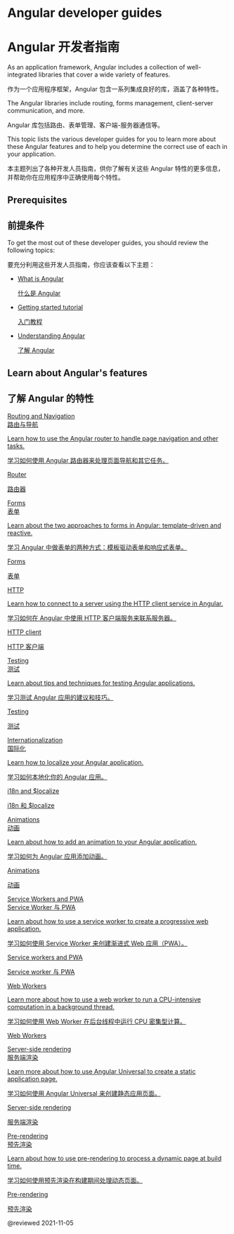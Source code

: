 # Angular developer guides

# Angular 开发者指南

As an application framework, Angular includes a collection of well-integrated libraries that cover a wide variety of features.

作为一个应用程序框架，Angular 包含一系列集成良好的库，涵盖了各种特性。

The Angular libraries include routing, forms management, client-server communication, and more.

Angular 库包括路由、表单管理、客户端-服务器通信等。

This topic lists the various developer guides for you to learn more about these Angular features and to help you determine the correct use of each in your application.

本主题列出了各种开发人员指南，供你了解有关这些 Angular 特性的更多信息，并帮助你在应用程序中正确使用每个特性。

## Prerequisites

## 前提条件

To get the most out of these developer guides, you should review the following topics:

要充分利用这些开发人员指南，你应该查看以下主题：

* [What is Angular][AioGuideWhatIsAngular]

  [什么是 Angular][AioGuideWhatIsAngular]

* [Getting started tutorial][AioStart]

  [入门教程][AioStart]

* [Understanding Angular][AioGuideUnderstandingAngularOverview]

  [了解 Angular][AioGuideUnderstandingAngularOverview]

## Learn about Angular's features

## 了解 Angular 的特性

<div class="card-container">
  <a href="guide/routing-overview" class="docs-card" title="Routing and navigation developer guide">
    <section>Routing and Navigation</section>
    <section>路由与导航</section>
    <p>Learn how to use the Angular router to handle page navigation and other tasks.</p>
    <p>学习如何使用 Angular 路由器来处理页面导航和其它任务。</p>
    <p class="card-footer">Router</p>
    <p class="card-footer">路由器</p>
  </a>
  <a href="guide/forms-overview" class="docs-card" title="Angular forms developer guide">
    <section>Forms</section>
    <section>表单</section>
    <p>Learn about the two approaches to forms in Angular: template-driven and reactive.</p>
    <p>学习 Angular 中做表单的两种方式：模板驱动表单和响应式表单。</p>
    <p class="card-footer">Forms</p>
    <p class="card-footer">表单</p>
  </a>
  <a href="guide/http" class="docs-card" title="Angular HTTP client developer guide">
    <section>HTTP</section>
    <p>Learn how to connect to a server using the HTTP client service in Angular.</p>
    <p>学习如何在 Angular 中使用 HTTP 客户端服务来联系服务器。</p>
    <p class="card-footer">HTTP client</p>
    <p class="card-footer">HTTP 客户端</p>
  </a>
  <a href="guide/testing" class="docs-card" title="Angular testing developer guide">
    <section>Testing</section>
    <section>测试</section>
    <p>Learn about tips and techniques for testing Angular applications.</p>
    <p>学习测试 Angular 应用的建议和技巧。</p>
    <p class="card-footer">Testing</p>
    <p class="card-footer">测试</p>
  </a>
  <a href="guide/i18n-overview" class="docs-card" title="Angular internationalization developer guide">
    <section>Internationalization</section>
    <section>国际化</section>
    <p>Learn how to localize your Angular application.</p>
    <p>学习如何本地化你的 Angular 应用。</p>
    <p class="card-footer">i18n and $localize</p>
    <p class="card-footer">i18n 和 $localize</p>
  </a>
  <a href="guide/animations" class="docs-card" title="Angular animations developer guide">
    <section>Animations</section>
    <section>动画</section>
    <p>Learn about how to add an animation to your Angular application.</p>
    <p>学习如何为 Angular 应用添加动画。</p>
    <p class="card-footer">Animations</p>
    <p class="card-footer">动画</p>
  </a>
  <a href="guide/service-worker-intro" class="docs-card" title="Angular service worker developer guide">
    <section>Service Workers and PWA</section>
    <section>Service Worker 与 PWA</section>
    <p>Learn about how to use a service worker to create a progressive web application.</p>
    <p>学习如何使用 Service Worker 来创建渐进式 Web 应用（PWA）。</p>
    <p class="card-footer">Service workers and PWA</p>
    <p class="card-footer">Service worker 与 PWA</p>
  </a>
  <a href="guide/web-worker" class="docs-card" title="Web Workers">
    <section>Web Workers</section>
    <p>Learn more about how to use a web worker to run a CPU-intensive computation in a background thread.</p>
    <p>学习如何使用 Web Worker 在后台线程中运行 CPU 密集型计算。</p>
    <p class="card-footer">Web Workers</p>
  </a>
  <a href="guide/universal" class="docs-card" title="Server-side rendering">
    <section>Server-side rendering</section>
    <section>服务端渲染</section>
    <p>Learn more about how to use Angular Universal to create a static application page.</p>
    <p>学习如何使用 Angular Universal 来创建静态应用页面。</p>
    <p class="card-footer">Server-side rendering</p>
    <p class="card-footer">服务端渲染</p>
  </a>
  <a href="guide/prerendering" class="docs-card" title="Pre-rendering">
    <section>Pre-rendering</section>
    <section>预先渲染</section>
    <p>Learn about how to use pre-rendering to process a dynamic page at build time.</p>
    <p>学习如何使用预先渲染在构建期间处理动态页面。</p>
    <p class="card-footer">Pre-rendering</p>
    <p class="card-footer">预先渲染</p>
  </a>

</div>

<!-- links -->

[AioGuideUnderstandingAngularOverview]: guide/understanding-angular-overview "Understanding Angular | Angular"

[AioGuideWhatIsAngular]: guide/what-is-angular "What is Angular\? | Angular"

[AioStart]: start "Getting started with Angular | Angular"

<!-- external links -->

<!-- end links -->

@reviewed 2021-11-05